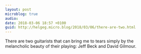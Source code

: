 ```yaml
---
layout: post
microblog: true
audio: 
date: 2018-03-06 18:57 +0100
guid: http://helgeg.micro.blog/2018/03/06/there-are-two.html
---
```

There are two guitarists that can bring me to tears simply by the melancholic beauty of their playing: Jeff Beck and David Gilmour. 
